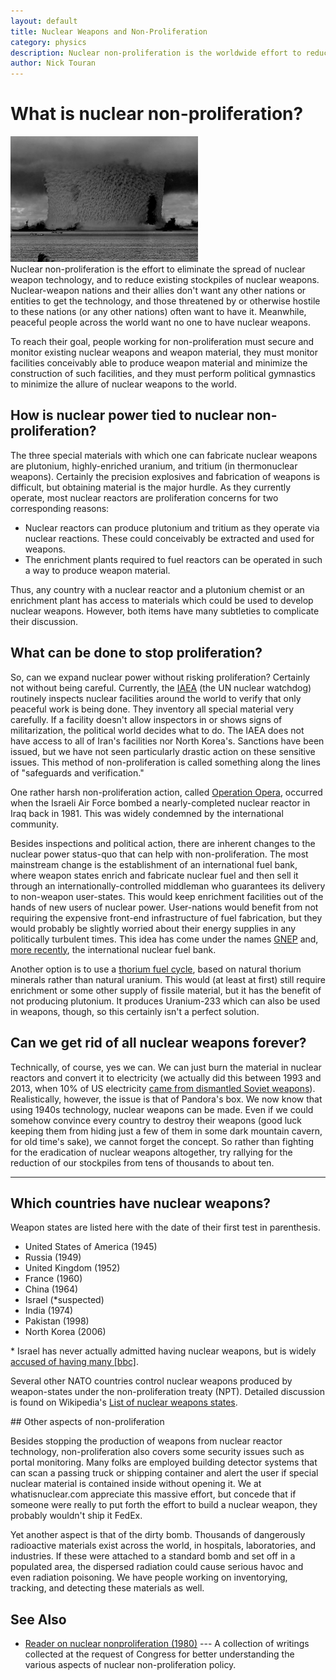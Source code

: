 ```yaml
---
layout: default
title: Nuclear Weapons and Non-Proliferation
category: physics
description: Nuclear non-proliferation is the worldwide effort to reduce the spread and minimize stockpiles of nuclear weapons.
author: Nick Touran
---
```

<div class="row">
<div class="col-md-8" markdown="1">

# What is nuclear non-proliferation?   
<div class="float-right">
<img src="/img/baker_shot_crop.png" class="rounded img-fluid"
style="width:300px;" alt="The Baker Shot" title="The Baker Shot: An early nuclear weapons
test" /> </div>
Nuclear non-proliferation is the effort to eliminate the spread of nuclear weapon technology, and to
reduce existing stockpiles of nuclear weapons. Nuclear-weapon nations and their allies don't
want any other nations or entities to get the technology, and those threatened by or otherwise
hostile to these nations (or any other nations) often want to have it. Meanwhile, peaceful people
across the world want no one to have nuclear weapons.

To reach their goal, people working for non-proliferation must secure and monitor existing nuclear
weapons and weapon material, they must monitor facilities conceivably able to produce weapon
material and minimize the construction of such facilities, and they must perform political
gymnastics to minimize the allure of nuclear weapons to the world. 

## How is nuclear power tied to nuclear non-proliferation?	
The three special materials with which one can fabricate nuclear weapons are plutonium,
highly-enriched uranium, and tritium (in thermonuclear weapons). Certainly the precision
explosives and fabrication of weapons is difficult, but obtaining material is the major
hurdle. As they currently operate, most nuclear reactors are proliferation concerns for
two corresponding reasons: 

* Nuclear reactors can produce plutonium and tritium as they operate via nuclear
  reactions. These could conceivably be extracted and used for weapons.
* The enrichment plants required to fuel reactors can be operated in such a way to produce weapon
  material. 

Thus, any country with a nuclear reactor and a plutonium chemist or an enrichment plant
has access to materials which could be used to develop nuclear weapons. However, both items
have many subtleties to complicate their discussion. 


## What can be done to stop proliferation?
So, can we expand nuclear power without risking proliferation? Certainly not without being
careful.  Currently, the <a href="https://www.iaea.org">IAEA</a> (the UN nuclear watchdog)
routinely inspects nuclear facilities around the world to verify that only peaceful work
is being done. They inventory all special material very carefully. If a facility doesn't
allow inspectors in or shows signs of militarization, the political world decides what to
do. The IAEA does not have access to all of Iran's facilities nor North Korea's. Sanctions
have been issued, but we have not seen particularly drastic action on these sensitive
issues. This method of non-proliferation is called something along the lines of
"safeguards and verification."

One rather harsh non-proliferation action, called <a
href="https://en.wikipedia.org/wiki/Operation_Opera">Operation Opera</a>, occurred when
the Israeli Air Force bombed a nearly-completed nuclear reactor in Iraq back in 1981. This
was widely condemned by the international community.

Besides inspections and political action, there are inherent changes to the nuclear power
status-quo that can help with non-proliferation. The most mainstream change is the
establishment of an international fuel bank, where weapon states enrich and fabricate
nuclear fuel and then sell it through an internationally-controlled middleman who
guarantees its delivery to non-weapon user-states. This would keep enrichment facilities
out of the hands of new users of nuclear power.  User-nations would benefit from not
requiring the expensive front-end infrastructure of fuel fabrication, but they would
probably be slightly worried about their energy supplies in any politically turbulent
times. This idea has come under the names <a
href="https://en.wikipedia.org/wiki/Global_Nuclear_Energy_Partnership">GNEP</a> and, <a
href="https://www.upi.com/Top_News/2009/06/08/Obama-to-pursue-global-uranium-fuel-bank/UPI-19971244484814/">more
recently</a>, the international nuclear fuel bank.

Another option is to use a <a href="{% link thorium.md %}">thorium fuel cycle</a>, based
on natural thorium minerals rather than natural uranium. This would (at least at first)
still require enrichment or some other supply of fissile material, but it has the benefit
of not producing plutonium. It produces Uranium-233 which can also be used in weapons, though,
so this certainly isn't a perfect solution.

## Can we get rid of all nuclear weapons forever?

Technically, of course, yes we can. We can just burn the material in nuclear reactors and
convert it to electricity (we actually did this between 1993 and 2013, when 10% of US
electricity [came from dismantled Soviet
weapons](https://en.wikipedia.org/wiki/Megatons_to_Megawatts_Program)). Realistically,
however, the issue is that of Pandora's box. We now know that using 1940s technology,
nuclear weapons can be made. Even if we could somehow convince every country to destroy
their weapons (good luck keeping them from hiding just a few of them in some dark mountain
cavern, for old time's sake), we cannot forget the concept. So rather than fighting for
the eradication of nuclear weapons altogether, try rallying for the reduction of our
stockpiles from tens of thousands to about ten.

<hr/>

</div>
</div>
<div class="row">


<h2>Which countries have nuclear weapons?</h2>
<div class="col-md-8" markdown="1">

Weapon states are listed here with the date of their first test in parenthesis.

* United States of America (1945)
* Russia (1949)
* United Kingdom (1952)
* France (1960)
* China (1964)
* Israel (\*suspected)
* India (1974)
* Pakistan (1998)
* North Korea (2006)

\* Israel has never actually admitted having nuclear weapons, but is widely <a href="http://news.bbc.co.uk/2/hi/middle_east/892941.stm">accused of having many [bbc]</a>. 

Several other NATO countries control nuclear weapons produced by weapon-states under the
non-proliferation treaty (NPT). Detailed discussion is found on Wikipedia's <a
href="https://en.wikipedia.org/wiki/Nuclear_weapons_states">List of nuclear weapons
states</a>.

</div>
</div>

<div class="row">
<div class="col-md-8" markdown="1">
## Other aspects of non-proliferation

Besides stopping the production of weapons from nuclear reactor technology,
non-proliferation also covers some security issues such as portal monitoring. Many folks
are employed building detector systems that can scan a passing truck or shipping container
and alert the user if special nuclear material is contained inside without opening it. We
at whatisnuclear.com appreciate this massive effort, but concede that if someone were
really to put forth the effort to build a nuclear weapon, they probably wouldn't ship it
FedEx.

Yet another aspect is that of the dirty bomb. Thousands of dangerously radioactive
materials exist across the world, in hospitals, laboratories, and industries. If these
were attached to a standard bomb and set off in a populated area, the dispersed radiation
could cause serious havoc and even radiation poisoning. We have people working on
inventorying, tracking, and detecting these materials as well.

## See Also

* [Reader on nuclear nonproliferation (1980)](https://babel.hathitrust.org/cgi/pt?id=uc1.31210014947285&view=1up&seq=1) --- A
  collection of writings collected at the request of Congress for better understanding the
  various aspects of nuclear non-proliferation policy.

</div>
</div>
